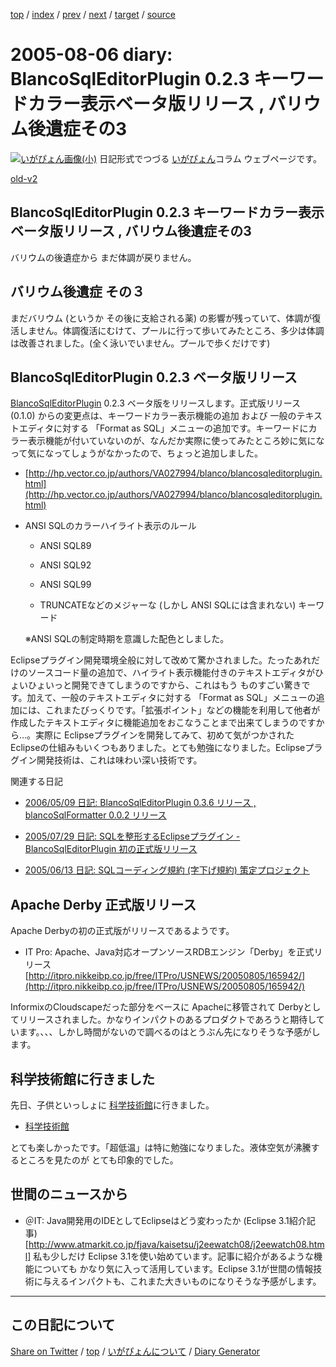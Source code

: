 [top](../index.html) 
 / [index](index.html) 
 / [prev](ig050805.html) 
 / [next](ig050808.html) 
 / [target](https://igapyon.github.io/diary/2005/ig050806.html) 
 / [source](https://github.com/igapyon/diary/blob/gh-pages/2005/ig050806.html.src.md) 

2005-08-06 diary: BlancoSqlEditorPlugin 0.2.3 キーワードカラー表示ベータ版リリース , バリウム後遺症その3
=====================================================================================================
[![いがぴょん画像(小)](https://igapyon.github.io/diary/images/iga200306s.jpg "いがぴょん")](https://igapyon.github.io/diary/memo/memoigapyon.html) 日記形式でつづる [いがぴょん](https://igapyon.github.io/diary/memo/memoigapyon.html)コラム ウェブページです。

[old-v2](ig050806-orig.html)

## BlancoSqlEditorPlugin 0.2.3 キーワードカラー表示ベータ版リリース , バリウム後遺症その3

バリウムの後遺症から まだ体調が戻りません。


## バリウム後遺症 その３

まだバリウム (というか その後に支給される薬) の影響が残っていて、体調が復活しません。体調復活にむけて、プールに行って歩いてみたところ、多少は体調は改善されました。(全く泳いでいません。プールで歩くだけです)

## BlancoSqlEditorPlugin 0.2.3 ベータ版リリース

[BlancoSqlEditorPlugin](http://www.igapyon.jp/blanco/blancosqleditorplugin.html) 0.2.3 ベータ版をリリースします。正式版リリース (0.1.0) からの変更点は、キーワードカラー表示機能の追加 および 一般のテキストエディタに対する 「Format as
SQL」メニューの追加です。キーワードにカラー表示機能が付いていないのが、なんだか実際に使ってみたところ妙に気になって気になってしょうがなかったので、ちょっと追加しました。

* [http://hp.vector.co.jp/authors/VA027994/blanco/blancosqleditorplugin.html](http://hp.vector.co.jp/authors/VA027994/blanco/blancosqleditorplugin.html)
  
  
* ANSI SQLのカラーハイライト表示のルール
  
  * ANSI SQL89
    
  * ANSI SQL92
    
  * ANSI SQL99
    
  * TRUNCATEなどのメジャーな (しかし ANSI SQLには含まれない) キーワード
  

  ※ANSI SQLの制定時期を意識した配色としました。

Eclipseプラグイン開発環境全般に対して改めて驚かされました。たったあれだけのソースコード量の追加で、ハイライト表示機能付きのテキストエディタがひょいひょいっと開発できてしまうのですから、これはもう ものすごい驚きです。加えて、一般のテキストエディタに対する 「Format as SQL」メニューの追加には、これまたびっくりです。「拡張ポイント」などの機能を利用して他者が作成したテキストエディタに機能追加をおこなうことまで出来てしまうのですから…。実際に Eclipseプラグインを開発してみて、初めて気がつかされた Eclipseの仕組みもいくつもありました。とても勉強になりました。Eclipseプラグイン開発技術は、これは味わい深い技術です。

関連する日記

* [2006/05/09 日記: BlancoSqlEditorPlugin 0.3.6 リリース , blancoSqlFormatter 0.0.2 リリース](../2006/ig060509.html)
  
* [2005/07/29 日記: SQLを整形するEclipseプラグイン - BlancoSqlEditorPlugin 初の正式版リリース](ig050729.html)
  
* [2005/06/13 日記: SQLコーディング規約 (字下げ規約) 策定プロジェクト](ig050613.html)

## Apache Derby 正式版リリース

Apache Derbyの初の正式版がリリースであるようです。

* IT Pro: Apache、Java対応オープンソースRDBエンジン「Derby」を正式リリース
  [http://itpro.nikkeibp.co.jp/free/ITPro/USNEWS/20050805/165942/](http://itpro.nikkeibp.co.jp/free/ITPro/USNEWS/20050805/165942/)

InformixのCloudscapeだった部分をベースに Apacheに移管されて Derbyとしてリリースされました。かなりインパクトのあるプロダクトであろうと期待しています。、、、しかし時間がないので調べるのはとうぶん先になりそうな予感がします。

## 科学技術館に行きました

先日、子供といっしょに [科学技術館](http://www.jsf.or.jp/)に行きました。

* [科学技術館](http://www.jsf.or.jp/)

とても楽しかったです。「超低温」は特に勉強になりました。液体空気が沸騰するところを見たのが とても印象的でした。

## 世間のニュースから

* ＠IT: Java開発用のIDEとしてEclipseはどう変わったか (Eclipse 3.1紹介記事)
  [http://www.atmarkit.co.jp/fjava/kaisetsu/j2eewatch08/j2eewatch08.html]
  私も少しだけ Eclipse 3.1を使い始めています。記事に紹介があるような機能についても かなり気に入って活用しています。Eclipse
  3.1が世間の情報技術に与えるインパクトも、これまた大きいものになりそうな予感がします。


----------------------------------------------------------------------------------------------------

## この日記について

[Share on Twitter](https://twitter.com/intent/tweet?hashtags=igapyon%2Cdiary%2C%E3%81%84%E3%81%8C%E3%81%B4%E3%82%87%E3%82%93&text=BlancoSqlEditorPlugin+0.2.3+%E3%82%AD%E3%83%BC%E3%83%AF%E3%83%BC%E3%83%89%E3%82%AB%E3%83%A9%E3%83%BC%E8%A1%A8%E7%A4%BA%E3%83%99%E3%83%BC%E3%82%BF%E7%89%88%E3%83%AA%E3%83%AA%E3%83%BC%E3%82%B9+%2C+%E3%83%90%E3%83%AA%E3%82%A6%E3%83%A0%E5%BE%8C%E9%81%BA%E7%97%87%E3%81%9D%E3%81%AE3&url=https%3A%2F%2Figapyon.github.io%2Fdiary%2F2005%2Fig050806.html) / [top](../index.html) / [いがぴょんについて](https://igapyon.github.io/diary/memo/memoigapyon.html) / [Diary Generator](https://github.com/igapyon/igapyonv3)
